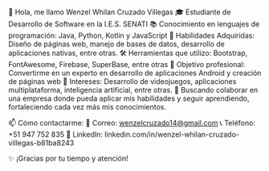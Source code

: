 
👋 Hola, me llamo Wenzel Whilan Cruzado Villegas
🎓 Estudiante de Desarrollo de Software en la I.E.S. SENATI
📚 Conocimiento en lenguajes de programación: Java, Python, Kotlin y JavaScript
📖 Habilidades Adquiridas: Diseño de páginas web, manejo de bases de datos, desarrollo de aplicaciones nativas, entre otras.
🛠️ Herramientas que utilizo: Bootstrap, FontAwesome, Firebase, SuperBase, entre otras
🚀 Objetivo profesional: Convertirme en un experto en desarrollo de aplicaciones Android y creación de páginas web
👀 Intereses: Desarrollo de videojuegos, aplicaciones multiplataforma, inteligencia artificial, entre otras.
🤝 Buscando colaborar en una empresa donde pueda aplicar mis habilidades y seguir aprendiendo, fortaleciendo cada vez más mis conocimientos.

📫 Cómo contactarme:
📧 Correo: wenzelcruzado14@gmail.com
📞 Teléfono: +51 947 752 835
🔗 LinkedIn: linkedin.com/in/wenzel-whilan-cruzado-villegas-b81ba8243

✨ ¡Gracias por tu tiempo y atención!
